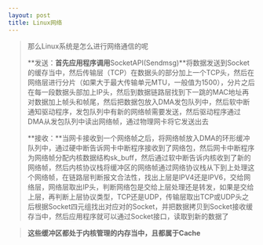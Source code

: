 ```yaml
---
layout: post
title: Linux网络
---
```


> 那么Linux系统是怎么进行网络通信的呢
>
> **发送：**首先应用程序调用**SocketAPI(Sendmsg)**将数据发送到Socket的缓存当中，然后传输层（TCP）在数据头的部分加上一个TCP头，然后在网络层进行分片（如果大于最大传输单元MTU，一般值为1500），分片之后在每一段数据头部加上IP头，然后到数据链路层找到下一跳的MAC地址再对数据加上帧头和帧尾，然后把数据包放入DMA发包队列中，然后软中断通知驱动程序，发包队列中有新的网络帧需要发送，然后驱动程序通过DMA从发包队列中读出网络帧，通过物理网卡将它发送出去
>
> **接收：**当网卡接收到一个网络帧之后，将网络帧放入DMA的环形缓冲队列中，通过硬中断告诉网卡中断程序接收到了网络包，然后网卡中断程序为网络帧分配内核数据结构sk_buff，然后通过软中断告诉内核收到了新的网络帧，然后内核协议栈将缓冲区的网络帧通过网络协议栈从下到上处理这个网络帧，在链路层判断报文合法性，找出上层是IPV4还是IPV6，交给网络层，网络层取出IP头，判断网络包是交给上层处理还是转发，如果是交给上层，再判断上层协议类型，TCP还是UDP，传输层取出TCP或UDP头之后根据Socket四元组找出对应对的Socket，并把数据拷贝到Socket接收缓存当中，然后应用程序就可以通过Socket接口，读取到新的数据了

> **这些缓冲区都处于内核管理的内存当中，且都属于Cache**

